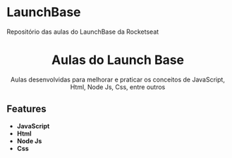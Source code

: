 # LaunchBase
Repositório das aulas do LaunchBase da Rocketseat

<h1 align="center">
Aulas do Launch Base
</h1>

<p align="center">Aulas desenvolvidas para melhorar e praticar os conceitos de JavaScript, Html, Node Js, Css, entre outros</p>

## Features
[//]: # (Add the features of your project here:)


-   **JavaScript** 
-   **Html** 
-   **Node Js**
-   **Css**
